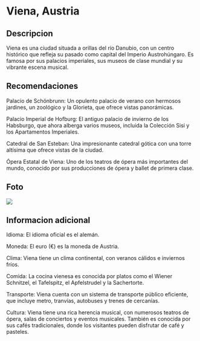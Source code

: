 # Viena, Austria 

## Descripcion 
Viena es una ciudad situada a orillas del río Danubio, con un centro histórico que refleja su pasado como capital del Imperio Austrohúngaro. Es famosa por sus palacios imperiales, sus museos de clase mundial y su vibrante escena musical.

## Recomendaciones

Palacio de Schönbrunn: Un opulento palacio de verano con hermosos jardines, un zoológico y la Glorieta, que ofrece vistas panorámicas.

Palacio Imperial de Hofburg: El antiguo palacio de invierno de los Habsburgo, que ahora alberga varios museos, incluida la Colección Sisi y los Apartamentos Imperiales.

Catedral de San Esteban: Una impresionante catedral gótica con una torre altísima que ofrece vistas de la ciudad.

Ópera Estatal de Viena: Uno de los teatros de ópera más importantes del mundo, conocido por sus producciones de ópera y ballet de primera clase.

## Foto

![](https://blog.ecohotels.com/wp-content/uploads/2023/12/Visit-Vienna-All-You-Need-to-Know9.jpg)

## Informacion adicional 

Idioma: El idioma oficial es el alemán.

Moneda: El euro (€) es la moneda de Austria.

Clima: Viena tiene un clima continental, con veranos cálidos e inviernos fríos.

Comida: La cocina vienesa es conocida por platos como el Wiener Schnitzel, el Tafelspitz, el Apfelstrudel y la Sachertorte.

Transporte: Viena cuenta con un sistema de transporte público eficiente, que incluye metro, tranvías, autobuses y trenes de cercanías.

Cultura: Viena tiene una rica herencia musical, con numerosos teatros de ópera, salas de conciertos y eventos musicales. También es conocida por sus cafés tradicionales, donde los visitantes pueden disfrutar de café y pasteles.